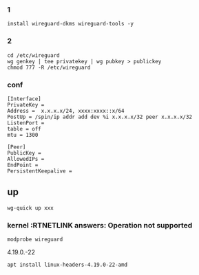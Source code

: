 ### 1
```
install wireguard-dkms wireguard-tools -y
```
### 2
```
cd /etc/wireguard  
wg genkey | tee privatekey | wg pubkey > publickey   
chmod 777 -R /etc/wireguard  
```
### conf
```
[Interface]  
PrivateKey =  
Address =  x.x.x.x/24, xxxx:xxxx::x/64
PostUp = /spin/ip addr add dev %i x.x.x.x/32 peer x.x.x.x/32
ListenPort =  
table = off
mtu = 1300
​
[Peer]
PublicKey =  
AllowedIPs =  
EndPoint =  
PersistentKeepalive =  
```
## up
```
wg-quick up xxx
```
### kernel :RTNETLINK answers: Operation not supported 
```
modprobe wireguard
```
4.19.0.-22  
```
apt install linux-headers-4.19.0-22-amd 
```
